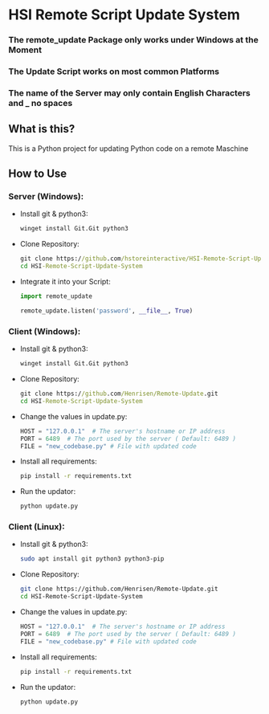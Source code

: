 # HSI Remote Script Update System

### The remote_update Package only works under Windows at the Moment
### The Update Script works on most common Platforms
### The name of the Server may only contain English Characters and _ no spaces

## What is this?
This is a Python project for updating Python code on a remote Maschine

## How to Use
### Server (Windows):
 - Install git & python3:
   ```bat
   winget install Git.Git python3
   ```
 - Clone Repository:
   ```bat
   git clone https://github.com/hstoreinteractive/HSI-Remote-Script-Update-System.git
   cd HSI-Remote-Script-Update-System
   ```
 - Integrate it into your Script:
   ```python
   import remote_update
   
   remote_update.listen('password', __file__, True)
   ```
### Client (Windows):
 - Install git & python3:
   ```bat
   winget install Git.Git python3
   ```
 - Clone Repository:
   ```bat
   git clone https://github.com/Henrisen/Remote-Update.git
   cd HSI-Remote-Script-Update-System
   ```
 - Change the values in update.py:
   ```python
   HOST = "127.0.0.1"  # The server's hostname or IP address
   PORT = 6489  # The port used by the server ( Default: 6489 )
   FILE = "new_codebase.py" # File with updated code
   ```
 - Install all requirements:
   ```bat
   pip install -r requirements.txt
   ```
 - Run the updator:
   ```bat
   python update.py
   ```
### Client (Linux):
 - Install git & python3:
   ```bash
   sudo apt install git python3 python3-pip
   ```
 - Clone Repository:
   ```bash
   git clone https://github.com/Henrisen/Remote-Update.git
   cd HSI-Remote-Script-Update-System
   ```
 - Change the values in update.py:
   ```python
   HOST = "127.0.0.1"  # The server's hostname or IP address
   PORT = 6489  # The port used by the server ( Default: 6489 )
   FILE = "new_codebase.py" # File with updated code
   ```
 - Install all requirements:
   ```bash
   pip install -r requirements.txt
   ```
 - Run the updator:
   ```bash
   python update.py
   ```
